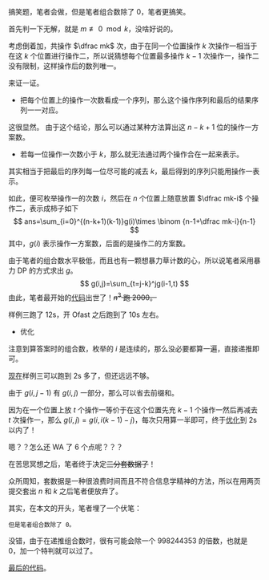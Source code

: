 搞笑题，笔者会做，但是笔者组合数除了 $0$，笔者更搞笑。

首先判一下无解，就是 $m \not \equiv 0\mod k$，没啥好说的。

考虑倒着加，共操作 $\dfrac mk$ 次，由于在同一个位置操作 $k$ 次操作一相当于在这 $k$ 个位置进行操作二，所以说猜想每个位置最多操作 $k-1$ 次操作一，操作二没有限制，这样操作后的数列唯一。

来证一证。

* 把每个位置上的操作一次数看成一个序列，那么这个操作序列和最后的结果序列一一对应。

这很显然。
由于这个结论，那么可以通过某种方法算出这 $n-k+1$ 位的操作一方案数。

* 若每一位操作一次数小于 $k$，那么就无法通过两个操作合在一起来表示。

其实相当于把最后的序列每一位尽可能的减去 $k$，最后得到的序列只能用操作一表示。

如此，便可枚举操作一的次数 $i$，然后在 $n$ 个位置上随意放置 $\dfrac mk-i$ 个操作二，表示成柿子如下
$$
ans=\sum_{i=0}^{(n-k+1)(k-1)}g(i)\times \binom {n-1+\dfrac mk-i}{n-1}
$$
其中，$g(i)$ 表示操作一方案数，后面的是操作二的方案数。

由于笔者的组合数水平极低，而且也有一颗想暴力草计数的心，所以说笔者采用暴力 DP 的方式求出 $g$。
$$
g(i,j)=\sum_{t=j-k}^jg(i-1,t)
$$
由此，笔者最开始的[代码](https://www.luogu.com.cn/paste/gkqur0e9)出世了！~~$n^3$ 跑 $2000$。~~

样例三跑了 12s，开 Ofast 之后跑到了 10s 左右。

* 优化

注意到算答案时的组合数，枚举的 $i$ 是连续的，那么没必要都算一遍，直接递推即可。

[现在](https://atcoder.jp/contests/arc160/submissions/41453850)样例三可以跑到 2s 多了，但还远远不够。

由于 $g(i,j-1)$ 有 $g(i,j)$ 一部分，那么可以省去前缀和。

因为在一个位置上放 $t$ 个操作一等价于在这个位置先充 $k-1$ 个操作一然后再减去 $t$ 次操作一，那么 $g(i,j)=g(i,i(k-1)-j)$，每次只用算一半即可，终于[优化](https://atcoder.jp/contests/arc160/submissions/41473032)到 2s 以内了！

嗯？？怎么还 WA 了 6 个点呢？？？

在苦思冥想之后，笔者终于决定~~三分套数据了~~！

众所周知，套数据是一种很浪费时间而且不符合信息学精神的方法，所以在用两页提交套出 $n$ 和 $k$ 之后笔者便放弃了。

其实，在本文的开头，笔者埋了一个伏笔：

```
但是笔者组合数除了 0。
```
没错，由于在递推组合数时，很有可能会除一个 $998244353$ 的倍数，也就是 $0$，加一个特判就可以过了。

[最后的代码](https://atcoder.jp/contests/arc160/submissions/41493506)。